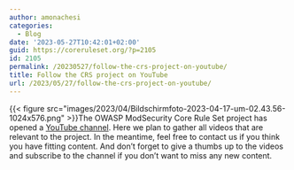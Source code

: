```yaml
---
author: amonachesi
categories:
  - Blog
date: '2023-05-27T10:42:01+02:00'
guid: https://coreruleset.org/?p=2105
id: 2105
permalink: /20230527/follow-the-crs-project-on-youtube/
title: Follow the CRS project on YouTube
url: /2023/05/27/follow-the-crs-project-on-youtube/
---
```



{{< figure src="images/2023/04/Bildschirmfoto-2023-04-17-um-02.43.56-1024x576.png" >}}The OWASP ModSecurity Core Rule Set project has opened a [YouTube channel](https://www.youtube.com/@owaspmodsecuritycoreruleset). Here we plan to gather all videos that are relevant to the project. In the meantime, feel free to contact us if you think you have fitting content. And don’t forget to give a thumbs up to the videos and subscribe to the channel if you don’t want to miss any new content.
